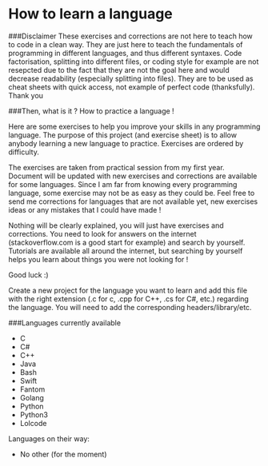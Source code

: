 How to learn a language
=======================

###Disclaimer
These exercises and corrections are not here to teach how to code in a clean way.
They are just here to teach the fundamentals of programming in different languages, and thus different syntaxes.
Code factorisation, splitting into different files, or coding style for example are not resepcted due to the fact that they are not the goal here and would decrease readability (especially splitting into files).
They are to be used as cheat sheets with quick access, not example of perfect code (thanksfully).  
Thank you

###Then, what is it ?
How to practice a language !

Here are some exercises to help you improve your skills in any programming language.
The purpose of this project (and exercise sheet) is to allow anybody learning a new language to practice.
Exercises are ordered by difficulty.

The exercises are taken from practical session from my first year.
Document will be updated with new exercises and corrections are available for some languages.
Since I am far from knowing every programming language, some exercise may not be as easy as they could be.
Feel free to send me corrections for languages that are not available yet,
new exercises ideas or any mistakes that I could have made !

Nothing will be clearly explained, you will just have exercises and corrections.
You need to look for answers on the internet (stackoverflow.com is a good start for example) and search by yourself.
Tutorials are available all around the internet, but searching by yourself helps you learn about things
you were not looking for !


Good luck :)

Create a new project for the language you want to learn and add this file with the
right extension (.c for c, .cpp for C++, .cs for C#, etc.) regarding the language.
You will need to add the corresponding headers/library/etc.


###Languages currently available
- C
- C#
- C++
- Java
- Bash
- Swift
- Fantom
- Golang
- Python
- Python3
- Lolcode

Languages on their way:
- No other (for the moment)